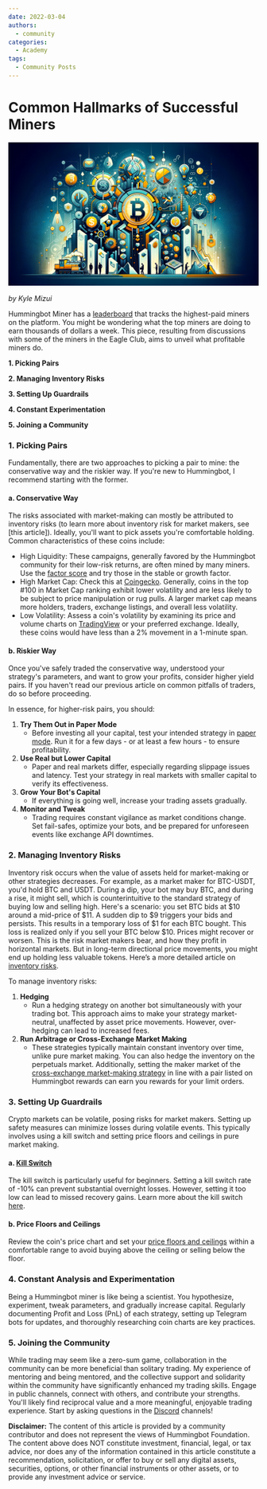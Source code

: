 ```yaml
---
date: 2022-03-04
authors:
  - community
categories:
  - Academy
tags:
  - Community Posts
---
```


# Common Hallmarks of Successful Miners

![cover](cover.webp)

*by Kyle Mizui*

Hummingbot Miner has a [leaderboard](https://miner.hummingbot.io/leaderboard) that tracks the highest-paid miners on the platform. You might be wondering what the top miners are doing to earn thousands of dollars a week. This piece, resulting from discussions with some of the miners in the Eagle Club, aims to unveil what profitable miners do.

**1. Picking Pairs**

**2. Managing Inventory Risks**

**3. Setting Up Guardrails**

**4. Constant Experimentation**

**5. Joining a Community**


<!-- more -->

### **1. Picking Pairs**

Fundamentally, there are two approaches to picking a pair to mine: the conservative way and the riskier way. If you're new to Hummingbot, I recommend starting with the former.

#### **a. Conservative Way**

The risks associated with market-making can mostly be attributed to inventory risks (to learn more about inventory risk for market makers, see [this article]). Ideally, you'll want to pick assets you're comfortable holding. Common characteristics of these coins include:

- High Liquidity: These campaigns, generally favored by the Hummingbot community for their low-risk returns, are often mined by many miners. Use the [factor score](https://support.hummingbot.io/miner/factor-score-what-is-it-and-how-should-i-use-it) and try those in the stable or growth factor.
- High Market Cap: Check this at [Coingecko](https://www.coingecko.com/?ref=blog.hummingbot.org). Generally, coins in the top #100 in Market Cap ranking exhibit lower volatility and are less likely to be subject to price manipulation or rug pulls. A larger market cap means more holders, traders, exchange listings, and overall less volatility.
- Low Volatility: Assess a coin's volatility by examining its price and volume charts on [TradingView](https://www.tradingview.com/symbols/BTCUSD/?exchange=BITSTAMP&ref=blog.hummingbot.org) or your preferred exchange. Ideally, these coins would have less than a 2% movement in a 1-minute span.

#### **b. Riskier Way**

Once you've safely traded the conservative way, understood your strategy's parameters, and want to grow your profits, consider higher yield pairs. If you haven't read our previous article on common pitfalls of traders, do so before proceeding.

In essence, for higher-risk pairs, you should:

1. **Try Them Out in Paper Mode**
      - Before investing all your capital, test your intended strategy in [paper mode](../how-to-use-advanced-market-making-features/index.md). Run it for a few days - or at least a few hours - to ensure profitability.
2. **Use Real but Lower Capital**
      - Paper and real markets differ, especially regarding slippage issues and latency. Test your strategy in real markets with smaller capital to verify its effectiveness.
3. **Grow Your Bot's Capital**
      - If everything is going well, increase your trading assets gradually.
4. **Monitor and Tweak**
      - Trading requires constant vigilance as market conditions change. Set fail-safes, optimize your bots, and be prepared for unforeseen events like exchange API downtimes.

### **2. Managing Inventory Risks**

Inventory risk occurs when the value of assets held for market-making or other strategies decreases. For example, as a market maker for BTC-USDT, you'd hold BTC and USDT. During a dip, your bot may buy BTC, and during a rise, it might sell, which is counterintuitive to the standard strategy of buying low and selling high. Here's a scenario: you set BTC bids at $10 around a mid-price of $11. A sudden dip to $9 triggers your bids and persists. This results in a temporary loss of $1 for each BTC bought. This loss is realized only if you sell your BTC below $10. Prices might recover or worsen. This is the risk market makers bear, and how they profit in horizontal markets. But in long-term directional price movements, you might end up holding less valuable tokens. Here’s a more detailed article on [inventory risks](../what-is-inventory-risk/index.md).

To manage inventory risks:

1. **Hedging**
      - Run a hedging strategy on another bot simultaneously with your trading bot. This approach aims to make your strategy market-neutral, unaffected by asset price movements. However, over-hedging can lead to increased fees.
2. **Run Arbitrage or Cross-Exchange Market Making**
      - These strategies typically maintain constant inventory over time, unlike pure market making. You can also hedge the inventory on the perpetuals market. Additionally, setting the maker market of the [cross-exchange market-making strategy](../../../strategies/cross-exchange-market-making.md) in line with a pair listed on Hummingbot rewards can earn you rewards for your limit orders.

### **3. Setting Up Guardrails**

Crypto markets can be volatile, posing risks for market makers. Setting up safety measures can minimize losses during volatile events. This typically involves using a kill switch and setting price floors and ceilings in pure market making.

#### **a. [Kill Switch](../../../global-configs/kill-switch.md)**

The kill switch is particularly useful for beginners. Setting a kill switch rate of -10% can prevent substantial overnight losses. However, setting it too low can lead to missed recovery gains. Learn more about the kill switch [here](../../../global-configs/kill-switch.md).

#### **b. Price Floors and Ceilings**

Review the coin's price chart and set your [price floors and ceilings](https://hummingbot.org/strategies/pure-market-making/?ref=blog.hummingbot.org) within a comfortable range to avoid buying above the ceiling or selling below the floor.

### **4. Constant Analysis and Experimentation**

Being a Hummingbot miner is like being a scientist. You hypothesize, experiment, tweak parameters, and gradually increase capital. Regularly documenting Profit and Loss (PnL) of each strategy, setting up Telegram bots for updates, and thoroughly researching coin charts are key practices.

### **5. Joining the Community**

While trading may seem like a zero-sum game, collaboration in the community can be more beneficial than solitary trading. My experience of mentoring and being mentored, and the collective support and solidarity within the community have significantly enhanced my trading skills. Engage in public channels, connect with others, and contribute your strengths. You'll likely find reciprocal value and a more meaningful, enjoyable trading experience. Start by asking questions in the [Discord](https://discord.com/invite/hummingbot?ref=blog.hummingbot.org) channels!


**Disclaimer:** The content of this article is provided by a community contributor and does not represent the views of Hummingbot Foundation. The content above does NOT constitute investment, financial, legal, or tax advice, nor does any of the information contained in this article constitute a recommendation, solicitation, or offer to buy or sell any digital assets, securities, options, or other financial instruments or other assets, or to provide any investment advice or service.

